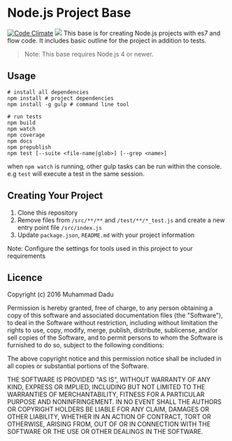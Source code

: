 # Node.js Project Base
[![Code Climate](https://codeclimate.com/github/muhammaddadu/nodejs-project-base/badges/gpa.svg)](https://codeclimate.com/github/muhammaddadu/nodejs-project-base)
<a href="https://codeclimate.com/github/muhammaddadu/nodejs-project-base/coverage"><img src="https://codeclimate.com/github/muhammaddadu/nodejs-project-base/badges/coverage.svg" /></a>
This base is for creating Node.js projects with es7 and flow code. It includes basic outline for the project in addition to tests.
> Note: This base requires Node.js 4 or newer.

## Usage
```
# install all dependencies
npm install # project dependencies
npm install -g gulp # command line tool

# run tests
npm build
npm watch
npm coverage
npm docs
npm prepublish
npm test [--suite <file-name|glob>] [--grep <name>]
```

when ```npm watch``` is running, other gulp tasks can be run within the console. e.g ```test``` will execute a test in the same session.

## Creating Your Project
1) Clone this repository
2) Remove files from ```/src/**/**``` and ```/test/**/*_test.js``` and create a new entry point file ```/src/index.js```
3) Update ```package.json```, ```README.md``` with your project information

Note: Configure the settings for tools used in this project to your requirements

## Licence
Copyright (c) 2016 Muhammad Dadu

Permission is hereby granted, free of charge, to any person obtaining a copy
of this software and associated documentation files (the "Software"), to deal
in the Software without restriction, including without limitation the rights
to use, copy, modify, merge, publish, distribute, sublicense, and/or sell
copies of the Software, and to permit persons to whom the Software is
furnished to do so, subject to the following conditions:

The above copyright notice and this permission notice shall be included in
all copies or substantial portions of the Software.

THE SOFTWARE IS PROVIDED "AS IS", WITHOUT WARRANTY OF ANY KIND, EXPRESS OR
IMPLIED, INCLUDING BUT NOT LIMITED TO THE WARRANTIES OF MERCHANTABILITY,
FITNESS FOR A PARTICULAR PURPOSE AND NONINFRINGEMENT. IN NO EVENT SHALL THE
AUTHORS OR COPYRIGHT HOLDERS BE LIABLE FOR ANY CLAIM, DAMAGES OR OTHER
LIABILITY, WHETHER IN AN ACTION OF CONTRACT, TORT OR OTHERWISE, ARISING FROM,
OUT OF OR IN CONNECTION WITH THE SOFTWARE OR THE USE OR OTHER DEALINGS IN
THE SOFTWARE.
